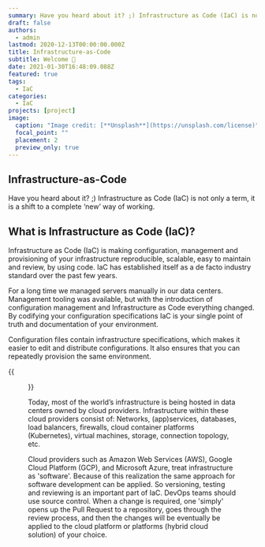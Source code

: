 ```yaml
---
summary: Have you heard about it? ;) Infrastructure as Code (IaC) is not only a term, it is a shift to a complete ‘new’ way of working.
draft: false
authors:
  - admin
lastmod: 2020-12-13T00:00:00.000Z
title: Infrastructure-as-Code
subtitle: Welcome 👋
date: 2021-01-30T16:48:09.088Z
featured: true
tags:
  - IaC
categories:
  - IaC
projects: [project]
image:
  caption: "Image credit: [**Unsplash**](https://unsplash.com/license)"
  focal_point: ""
  placement: 2
  preview_only: true
---
```

## Infrastructure-as-Code
Have you heard about it? ;)
Infrastructure as Code (IaC) is not only a term, it is a shift to a complete ‘new’ way of working.

## What is Infrastructure as Code (IaC)?
Infrastructure as Code (IaC) is making configuration, management and provisioning of your infrastructure reproducible, scalable, easy to maintain and review, by using code. IaC has established itself as a de facto industry standard over the past few years. 
 
For a long time we managed servers manually in our data centers. Management tooling was available, but with the introduction of configuration management and Infrastructure as Code everything changed. By codifying your configuration specifications IaC is your single point of truth and documentation of your environment. 

Configuration files  contain infrastructure specifications, which makes it easier to edit and distribute configurations. It also ensures that you can repeatedly provision the same environment.

{{<figure library="true" src="iac/iac.jpg" title="IaC">}}

Today, most of the world’s infrastructure is being hosted in data centers owned by cloud providers. 
Infrastructure within these cloud providers consist of: Networks, (app)services, databases, load balancers, firewalls, cloud container platforms (Kubernetes), virtual machines, storage, connection topology, etc. 
 
Cloud providers such as Amazon Web Services (AWS), Google Cloud Platform (GCP), and Microsoft Azure, treat infrastructure as 'software'. Because of this realization the same approach for software development can be applied. So versioning, testing and reviewing is an important part of IaC. DevOps teams should use source control. When a change is required, one 'simply' opens up the Pull Request to a repository, goes through the review process, and then the changes will be eventually be applied to the cloud platform or platforms (hybrid cloud solution) of your choice.
